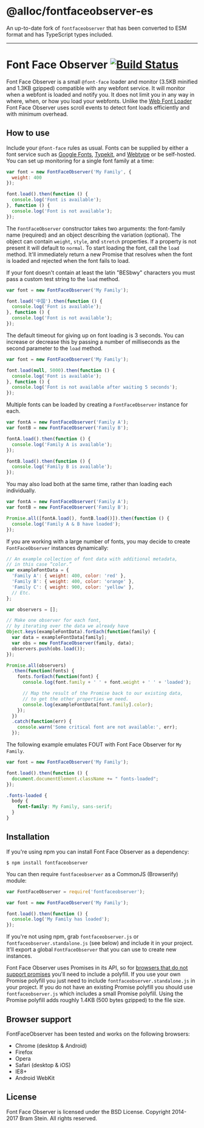 # @alloc/fontfaceobserver-es

An up-to-date fork of `fontfaceobserver` that has been converted to ESM format and has TypeScript types included.

---

# Font Face Observer [![Build Status](https://travis-ci.org/bramstein/fontfaceobserver.png?branch=master)](https://travis-ci.org/bramstein/fontfaceobserver)

Font Face Observer is a small `@font-face` loader and monitor (3.5KB minified and 1.3KB gzipped) compatible with any webfont service. It will monitor when a webfont is loaded and notify you. It does not limit you in any way in where, when, or how you load your webfonts. Unlike the [Web Font Loader](https://github.com/typekit/webfontloader) Font Face Observer uses scroll events to detect font loads efficiently and with minimum overhead.

## How to use

Include your `@font-face` rules as usual. Fonts can be supplied by either a font service such as [Google Fonts](http://www.google.com/fonts), [Typekit](http://typekit.com), and [Webtype](http://webtype.com) or be self-hosted. You can set up monitoring for a single font family at a time:

```js
var font = new FontFaceObserver('My Family', {
  weight: 400
});

font.load().then(function () {
  console.log('Font is available');
}, function () {
  console.log('Font is not available');
});
```

The `FontFaceObserver` constructor takes two arguments: the font-family name (required) and an object describing the variation (optional). The object can contain `weight`, `style`, and `stretch` properties. If a property is not present it will default to `normal`. To start loading the font, call the `load` method. It'll immediately return a new Promise that resolves when the font is loaded and rejected when the font fails to load.

If your font doesn't contain at least the latin "BESbwy" characters you must pass a custom test string to the `load` method.

```js
var font = new FontFaceObserver('My Family');

font.load('中国').then(function () {
  console.log('Font is available');
}, function () {
  console.log('Font is not available');
});
```

The default timeout for giving up on font loading is 3 seconds. You can increase or decrease this by passing a number of milliseconds as the second parameter to the `load` method.

```js
var font = new FontFaceObserver('My Family');

font.load(null, 5000).then(function () {
  console.log('Font is available');
}, function () {
  console.log('Font is not available after waiting 5 seconds');
});
```

Multiple fonts can be loaded by creating a `FontFaceObserver` instance for each.

```js
var fontA = new FontFaceObserver('Family A');
var fontB = new FontFaceObserver('Family B');

fontA.load().then(function () {
  console.log('Family A is available');
});

fontB.load().then(function () {
  console.log('Family B is available');
});
```

You may also load both at the same time, rather than loading each individually.

```js
var fontA = new FontFaceObserver('Family A');
var fontB = new FontFaceObserver('Family B');

Promise.all([fontA.load(), fontB.load()]).then(function () {
  console.log('Family A & B have loaded');
});
```

If you are working with a large number of fonts, you may decide to create `FontFaceObserver` instances dynamically:

```js
// An example collection of font data with additional metadata,
// in this case “color.”
var exampleFontData = {
  'Family A': { weight: 400, color: 'red' },
  'Family B': { weight: 400, color: 'orange' },
  'Family C': { weight: 900, color: 'yellow' },
  // Etc.
};

var observers = [];

// Make one observer for each font,
// by iterating over the data we already have
Object.keys(exampleFontData).forEach(function(family) {
  var data = exampleFontData[family];
  var obs = new FontFaceObserver(family, data);
  observers.push(obs.load());
});

Promise.all(observers)
  .then(function(fonts) {
    fonts.forEach(function(font) {
      console.log(font.family + ' ' + font.weight + ' ' + 'loaded');

      // Map the result of the Promise back to our existing data,
      // to get the other properties we need.
      console.log(exampleFontData[font.family].color);
    });
  })
  .catch(function(err) {
    console.warn('Some critical font are not available:', err);
  });
```

The following example emulates FOUT with Font Face Observer for `My Family`.

```js
var font = new FontFaceObserver('My Family');

font.load().then(function () {
  document.documentElement.className += " fonts-loaded";
});
```

```css
.fonts-loaded {
  body {
    font-family: My Family, sans-serif;
  }
}
```

## Installation

If you're using npm you can install Font Face Observer as a dependency:

```shell
$ npm install fontfaceobserver
```

You can then require `fontfaceobserver` as a CommonJS (Browserify) module:

```js
var FontFaceObserver = require('fontfaceobserver');

var font = new FontFaceObserver('My Family');

font.load().then(function () {
  console.log('My Family has loaded');
});
```

If you're not using npm, grab `fontfaceobserver.js` or `fontfaceobserver.standalone.js` (see below) and include it in your project. It'll export a global `FontFaceObserver` that you can use to create new instances.

Font Face Observer uses Promises in its API, so for [browsers that do not support promises](http://caniuse.com/#search=promise) you'll need to include a polyfill. If you use your own Promise polyfill you just need to include `fontfaceobserver.standalone.js` in your project. If you do not have an existing Promise polyfill you should use `fontfaceobserver.js` which includes a small Promise polyfill. Using the Promise polyfill adds roughly 1.4KB (500 bytes gzipped) to the file size.

## Browser support

FontFaceObserver has been tested and works on the following browsers:

* Chrome (desktop & Android)
* Firefox
* Opera
* Safari (desktop & iOS)
* IE8+
* Android WebKit

## License

Font Face Observer is licensed under the BSD License. Copyright 2014-2017 Bram Stein. All rights reserved.

